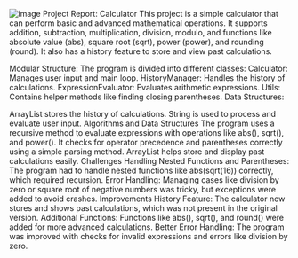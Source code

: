 ![image](https://github.com/user-attachments/assets/cada3236-6e48-4f51-9336-c6cfedcaab9e)
Project Report: Calculator
This project is a simple calculator that can perform basic and advanced mathematical operations. It supports addition, subtraction, multiplication, division, modulo, and functions like absolute value (abs), square root (sqrt), power (power), and rounding (round). It also has a history feature to store and view past calculations.

Modular Structure: The program is divided into different classes:
Calculator: Manages user input and main loop.
HistoryManager: Handles the history of calculations.
ExpressionEvaluator: Evaluates arithmetic expressions.
Utils: Contains helper methods like finding closing parentheses.
Data Structures:

ArrayList stores the history of calculations.
String is used to process and evaluate user input.
Algorithms and Data Structures
The program uses a recursive method to evaluate expressions with operations like abs(), sqrt(), and power(). It checks for operator precedence and parentheses correctly using a simple parsing method.
ArrayList helps store and display past calculations easily.
Challenges
Handling Nested Functions and Parentheses: The program had to handle nested functions like abs(sqrt(16)) correctly, which required recursion.
Error Handling: Managing cases like division by zero or square root of negative numbers was tricky, but exceptions were added to avoid crashes.
Improvements
History Feature: The calculator now stores and shows past calculations, which was not present in the original version.
Additional Functions: Functions like abs(), sqrt(), and round() were added for more advanced calculations.
Better Error Handling: The program was improved with checks for invalid expressions and errors like division by zero.
